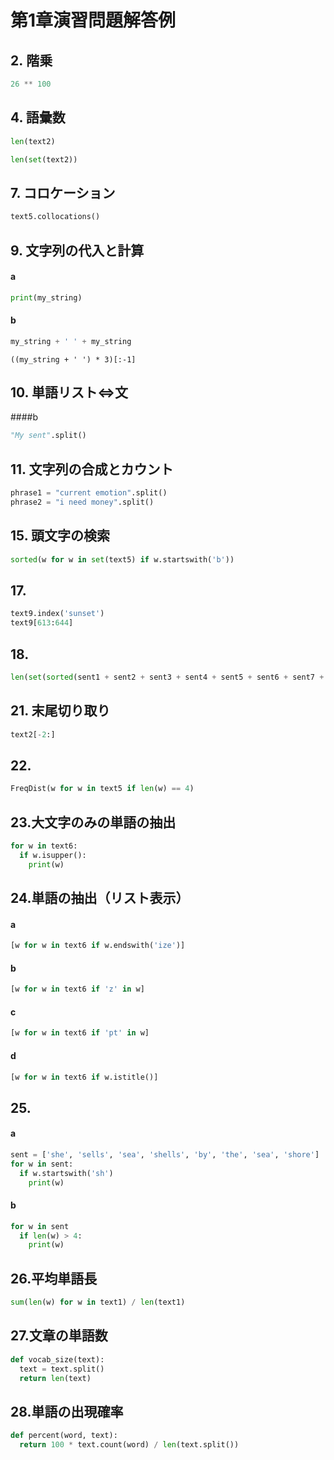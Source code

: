 # 第1章演習問題解答例
## 2. 階乗
```python
26 ** 100
```  
## 4. 語彙数
```python
len(text2)
```  
```python
len(set(text2))
```
## 7. コロケーション
```python
text5.collocations()
```
## 9. 文字列の代入と計算
#### a
```python
print(my_string)
```
#### b
```python
my_string + ' ' + my_string
```  
```
((my_string + ' ') * 3)[:-1]
```
## 10. 単語リスト⇔文
####b
```python
"My sent".split()
```
## 11. 文字列の合成とカウント
```python
phrase1 = "current emotion".split()
phrase2 = "i need money".split()
```
## 15. 頭文字の検索
```python
sorted(w for w in set(text5) if w.startswith('b'))
```
## 17.
```python
text9.index('sunset')
text9[613:644]
```
## 18.
```python
len(set(sorted(sent1 + sent2 + sent3 + sent4 + sent5 + sent6 + sent7 + sent8)))
```
## 21. 末尾切り取り
```python
text2[-2:]
```
## 22.
```python
FreqDist(w for w in text5 if len(w) == 4)
```
## 23.大文字のみの単語の抽出
```python
for w in text6:
  if w.isupper():
    print(w)
```
## 24.単語の抽出（リスト表示）
#### a
```python
[w for w in text6 if w.endswith('ize')]
```
#### b
```python
[w for w in text6 if 'z' in w]
```
#### c
```python
[w for w in text6 if 'pt' in w]
```
#### d
```python
[w for w in text6 if w.istitle()]
```
## 25.
#### a
```python
sent = ['she', 'sells', 'sea', 'shells', 'by', 'the', 'sea', 'shore']
for w in sent:
  if w.startswith('sh')
    print(w)
```
#### b
```python
for w in sent
  if len(w) > 4:
    print(w)
```
## 26.平均単語長
```python
sum(len(w) for w in text1) / len(text1)
```
## 27.文章の単語数
```python
def vocab_size(text):
  text = text.split()
  return len(text)
```
## 28.単語の出現確率
```python
def percent(word, text):
  return 100 * text.count(word) / len(text.split())
```

